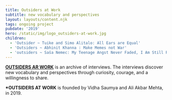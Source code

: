 ```yaml
---
title: Outsiders at Work
subtitle: new vocabulary and perspectives
layout: layouts/content.njk
tags: ongoing project
pubdate: '2019'
hero: /static/img/logo_outsiders-at-work.jpg
children:
  - 'Outsider ~ Tuike and Simo Alitalo: All Ears are Equal'
  - 'Outsiders ~ Abhinit Khanna : Make Memes not War'
  - 'outsiders ~ Saša Nemec: My Teenage Angst Never Faded, I Am Still Rebelling'
---
```

[**OUTSIDERS AR WORK**](https://outsidersatwork.wordpress.com/) is an archive of interviews. The interviews discover new vocabulary and perspectives through curiosity, courage, and a willingness to share.

**\*OUTSIDERS AT WORK** is founded by Vidha Saumya and Ali Akbar Mehta, in 2019.
